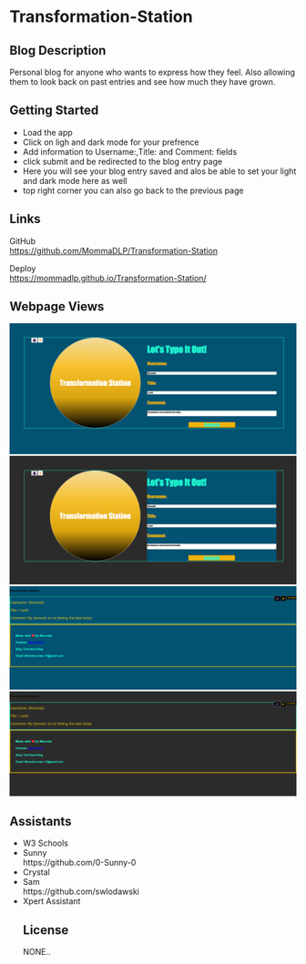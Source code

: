 # Transformation-Station 


## Blog Description

Personal blog for anyone who wants to express how they feel. Also allowing them to look back on past entries and see how much they have grown.

## Getting Started
<ul>
<li>Load the app</li>
<li>Click on ligh and dark mode for your prefrence</li>
<li>Add information to Username:,Title: and Comment: fields</li>
<li>click submit and be redirected to the blog entry page</li>
<li>Here you will see your blog entry saved and alos be able to set your light and dark mode here as well</li>
<li>top right corner you can also go back to the previous page</li>
</ul>

## Links

GitHub <br>
https://github.com/MommaDLP/Transformation-Station

Deploy <br>
https://mommadlp.github.io/Transformation-Station/

## Webpage Views
<img src="assets\images\firstpage1.png" alt="first page light mode"/><br>
<img src="assets\images\firstpage2.png" alt="first page dark mode"/><br>
<img src="assets\images\secondpage1.png" alt="Second page light mode"/><br>
<img src="assets\images\secondpage2.png" alt="Second page dark mode"/>

## Assistants
<ul>
<li>W3 Schools</li>
<li>Sunny</li>
https://github.com/0-Sunny-0
<li>Crystal</li>
<li>Sam</li>
https://github.com/swlodawski
<li>Xpert Assistant</li>

## License
NONE..